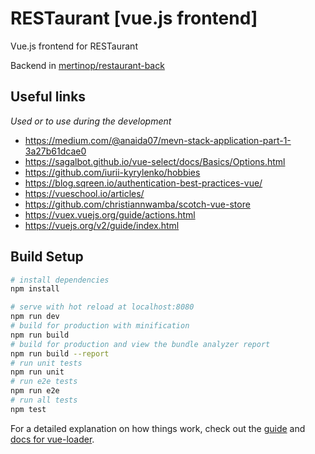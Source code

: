 # RESTaurant [vue.js frontend]
Vue.js frontend for RESTaurant

Backend in [mertinop/restaurant-back](https://github.com/mertinop/restaurant-back)
## Useful links
*Used or to use during the development*
- https://medium.com/@anaida07/mevn-stack-application-part-1-3a27b61dcae0
- https://sagalbot.github.io/vue-select/docs/Basics/Options.html
- https://github.com/iurii-kyrylenko/hobbies
- https://blog.sqreen.io/authentication-best-practices-vue/
- https://vueschool.io/articles/
- https://github.com/christiannwamba/scotch-vue-store
- https://vuex.vuejs.org/guide/actions.html
- https://vuejs.org/v2/guide/index.html

## Build Setup

  

``` bash
# install dependencies
npm install 

# serve with hot reload at localhost:8080
npm run dev
# build for production with minification
npm run build
# build for production and view the bundle analyzer report
npm run build --report
# run unit tests
npm run unit
# run e2e tests
npm run e2e
# run all tests
npm test
```
  
For a detailed explanation on how things work, check out the [guide](http://vuejs-templates.github.io/webpack/) and [docs for vue-loader](http://vuejs.github.io/vue-loader).
